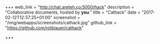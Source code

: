 +++
web_link = "http://chat.areteh.co:5000/hack"
description = "Collaborative documents, hosted by __you__."
title = "Cathack"
date = "2017-02-12T12:37:25+01:00"
screenshot = "/img/webapps/screenshots/cathack.jpg"
github_link = "https://github.com/rotblauer/cathack"

+++

